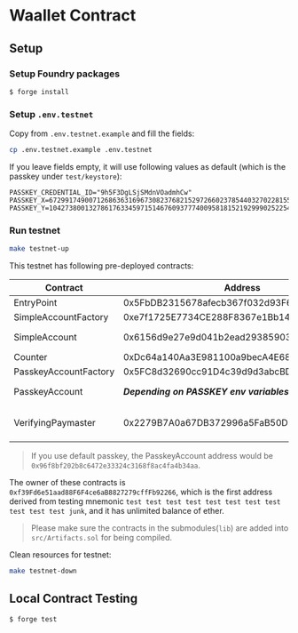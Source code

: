 # Waallet Contract

## Setup

### Setup Foundry packages

```
$ forge install
```

### Setup `.env.testnet`

Copy from `.env.testnet.example` and fill the fields:

```bash
cp .env.testnet.example .env.testnet
```

If you leave fields empty, it will use following values as default (which is the passkey under `test/keystore`):

```env
PASSKEY_CREDENTIAL_ID="9h5F3DgLSjSMdnVOadmhCw"
PASSKEY_X=67299174900712686363169673082376821529726602378544032702281553676098545184711
PASSKEY_Y=104273800132786176334597151467609377740095818152192999025225464410568038480397
```

### Run testnet

```bash
make testnet-up
```

This testnet has following pre-deployed contracts:

| Contract              | Address                                    | Note                          |
| --------------------- | ------------------------------------------ | ----------------------------- |
| EntryPoint            | 0x5FbDB2315678afecb367f032d93F642f64180aa3 |                               |
| SimpleAccountFactory  | 0xe7f1725E7734CE288F8367e1Bb143E90bb3F0512 |                               |
| SimpleAccount         | 0x6156d9e27e9d041b2ead29385903110171384d5e | Balance: 100 ether            |
| Counter               | 0xDc64a140Aa3E981100a9becA4E685f962f0cF6C9 |                               |
| PasskeyAccountFactory | 0x5FC8d32690cc91D4c39d9d3abcBD16989F875707 |                               |
| PasskeyAccount        | **_Depending on PASSKEY env variables_**   | Balance: 100 ether            |
| VerifyingPaymaster    | 0x2279B7A0a67DB372996a5FaB50D91eAA73d2eBe6 | EntryPoint deposit: 100 ether |

> If you use default passkey, the PasskeyAccount address would be `0x96f8bf202b8c6472e33324c3168f8ac4fa4b34aa`.

The owner of these contracts is `0xf39Fd6e51aad88F6F4ce6aB8827279cffFb92266`, which is the first address derived from testing mnemonic `test test test test test test test test test test test junk`, and it has unlimited balance of ether.

> Please make sure the contracts in the submodules(`lib`) are added into `src/Artifacts.sol` for being compiled.

Clean resources for testnet:

```bash
make testnet-down
```

## Local Contract Testing

```
$ forge test
```
